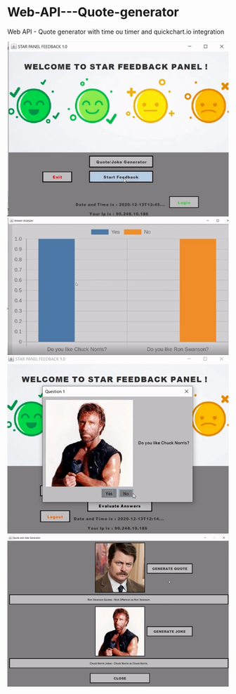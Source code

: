 # Web-API---Quote-generator
Web API - Quote generator with time ou timer and quickchart.io integration


![alt text](https://github.com/ionutcosminmarcoci/Web-API---Quote-generator/blob/main/Picture1.png?raw=true)
![alt text](https://github.com/ionutcosminmarcoci/Web-API---Quote-generator/blob/main/Picture2.png?raw=true)
![alt text](https://github.com/ionutcosminmarcoci/Web-API---Quote-generator/blob/main/Picture3.png?raw=true)
![alt text](https://github.com/ionutcosminmarcoci/Web-API---Quote-generator/blob/main/Picture4.png?raw=true)
